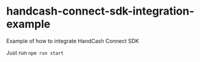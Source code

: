# handcash-connect-sdk-integration-example
Example of how to integrate HandCash Connect SDK

Just run `npm run start`
